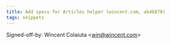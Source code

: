 ```yaml
---
title: Add specs for Articles helper (wincent.com, ab4b878)
tags: snippets
---
```


Signed-off-by: Wincent Colaiuta &lt;win@wincent.com&gt;
